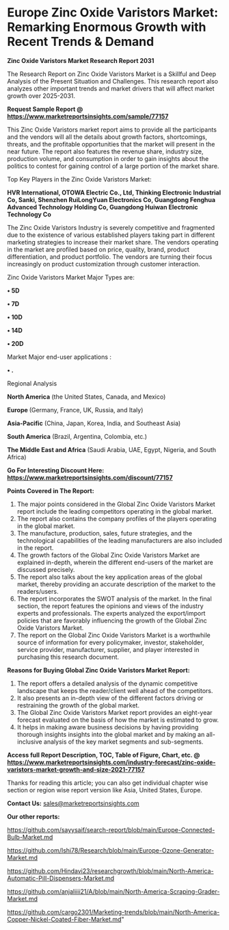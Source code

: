   # Europe Zinc Oxide Varistors Market: Remarking Enormous Growth with Recent Trends & Demand

<strong>Zinc Oxide Varistors Market Research Report 2031</strong>

The Research Report on Zinc Oxide Varistors Market is a Skillful and Deep Analysis of the Present Situation and Challenges. This research report also analyzes other important trends and market drivers that will affect market growth over 2025-2031.

<strong>Request Sample Report @ <a href=https://www.marketreportsinsights.com/sample/77157>https://www.marketreportsinsights.com/sample/77157</a></strong>

This Zinc Oxide Varistors market report aims to provide all the participants and the vendors will all the details about growth factors, shortcomings, threats, and the profitable opportunities that the market will present in the near future. The report also features the revenue share, industry size, production volume, and consumption in order to gain insights about the politics to contest for gaining control of a large portion of the market share.

Top Key Players in the Zinc Oxide Varistors Market:

<strong>HVR International, OTOWA Electric Co., Ltd, Thinking Electronic Industrial Co, Sanki, Shenzhen RuiLongYuan Electronics Co, Guangdong Fenghua Advanced Technology Holding Co, Guangdong Huiwan Electronic Technology Co</strong>

The Zinc Oxide Varistors Industry is severely competitive and fragmented due to the existence of various established players taking part in different marketing strategies to increase their market share. The vendors operating in the market are profiled based on price, quality, brand, product differentiation, and product portfolio. The vendors are turning their focus increasingly on product customization through customer interaction.

Zinc Oxide Varistors Market Major Types are:

<strong>• 5D

• 7D

• 10D

• 14D

• 20D</strong>

Market Major end-user applications :

<strong>• .</strong>

Regional Analysis

</u><strong><b>North America</b></strong> (the United States, Canada, and Mexico)

<strong><b>Europe </b></strong>(Germany, France, UK, Russia, and Italy)

<strong><b>Asia-Pacific</b></strong> (China, Japan, Korea, India, and Southeast Asia)

<strong><b>South America</b></strong> (Brazil, Argentina, Colombia, etc.)

<strong><b>The Middle East and Africa</b></strong> (Saudi Arabia, UAE, Egypt, Nigeria, and South Africa)

<strong>Go For Interesting Discount Here: <a href=https://www.marketreportsinsights.com/discount/77157>https://www.marketreportsinsights.com/discount/77157</a></strong>

<strong>Points Covered in The Report:</strong>
<ol>
  <li>The major points considered in the Global Zinc Oxide Varistors Market report include the leading competitors operating in the global market.</li>
  <li>The report also contains the company profiles of the players operating in the global market.</li>
  <li>The manufacture, production, sales, future strategies, and the technological capabilities of the leading manufacturers are also included in the report.</li>
  <li>The growth factors of the Global Zinc Oxide Varistors Market are explained in-depth, wherein the different end-users of the market are discussed precisely.</li>
  <li>The report also talks about the key application areas of the global market, thereby providing an accurate description of the market to the readers/users.</li>
  <li>The report incorporates the SWOT analysis of the market. In the final section, the report features the opinions and views of the industry experts and professionals. The experts analyzed the export/import policies that are favorably influencing the growth of the Global Zinc Oxide Varistors Market.</li>
  <li>The report on the Global Zinc Oxide Varistors Market is a worthwhile source of information for every policymaker, investor, stakeholder, service provider, manufacturer, supplier, and player interested in purchasing this research document.</li>
</ol>
<strong>Reasons for Buying Global Zinc Oxide Varistors Market Report:</strong>

<ol>
  <li>The report offers a detailed analysis of the dynamic competitive landscape that keeps the reader/client well ahead of the competitors.</li>
  <li>It also presents an in-depth view of the different factors driving or restraining the growth of the global market.</li>
  <li>The Global Zinc Oxide Varistors Market report provides an eight-year forecast evaluated on the basis of how the market is estimated to grow.</li>
  <li>It helps in making aware business decisions by having providing thorough insights insights into the global market and by making an all-inclusive analysis of the key market segments and sub-segments.</li>
</ol>
<strong>Access full Report Description, TOC, Table of Figure, Chart, etc. @ <a href=https://www.marketreportsinsights.com/industry-forecast/zinc-oxide-varistors-market-growth-and-size-2021-77157>https://www.marketreportsinsights.com/industry-forecast/zinc-oxide-varistors-market-growth-and-size-2021-77157</a></strong>


Thanks for reading this article; you can also get individual chapter wise section or region wise report version like Asia, United States, Europe.

<strong>Contact Us:</strong>
sales@marketreportsinsights.com

<strong>Our other reports:</strong>

<a href=https://github.com/sayysaif/search-report/blob/main/Europe-Connected-Bulb-Market.md>https://github.com/sayysaif/search-report/blob/main/Europe-Connected-Bulb-Market.md</a>

<a href=https://github.com/Ishi78/Research/blob/main/Europe-Ozone-Generator-Market.md>https://github.com/Ishi78/Research/blob/main/Europe-Ozone-Generator-Market.md</a>

<a href=https://github.com/Hindavi23/researchgrowth/blob/main/North-America-Automatic-Pill-Dispensers-Market.md>https://github.com/Hindavi23/researchgrowth/blob/main/North-America-Automatic-Pill-Dispensers-Market.md</a>

<a href=https://github.com/anjaliiii21/A/blob/main/North-America-Scraping-Grader-Market.md>https://github.com/anjaliiii21/A/blob/main/North-America-Scraping-Grader-Market.md</a>

<a href=https://github.com/cargo2301/Marketing-trends/blob/main/North-America-Copper-Nickel-Coated-Fiber-Market.md>https://github.com/cargo2301/Marketing-trends/blob/main/North-America-Copper-Nickel-Coated-Fiber-Market.md</a>"
